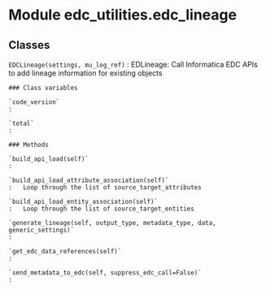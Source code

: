 Module edc_utilities.edc_lineage
================================

Classes
-------

`EDCLineage(settings, mu_log_ref)`
:   EDLineage: Call Informatica EDC APIs to add lineage information for existing objects

    ### Class variables

    `code_version`
    :

    `total`
    :

    ### Methods

    `build_api_load(self)`
    :

    `build_api_load_attribute_association(self)`
    :   Loop through the list of source_target_attributes

    `build_api_load_entity_association(self)`
    :   Loop through the list of source_target_entities

    `generate_lineage(self, output_type, metadata_type, data, generic_settings)`
    :

    `get_edc_data_references(self)`
    :

    `send_metadata_to_edc(self, suppress_edc_call=False)`
    :